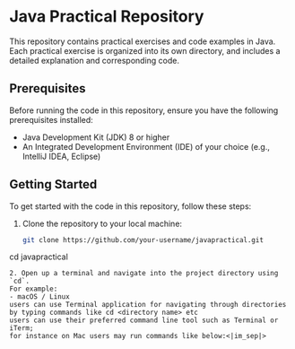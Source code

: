 # Java Practical Repository

This repository contains practical exercises and code examples in Java. Each practical exercise is organized into its own directory, and includes a detailed explanation and corresponding code.

## Prerequisites

Before running the code in this repository, ensure you have the following prerequisites installed:

- Java Development Kit (JDK) 8 or higher
- An Integrated Development Environment (IDE) of your choice (e.g., IntelliJ IDEA, Eclipse)

## Getting Started

To get started with the code in this repository, follow these steps:

1. Clone the repository to your local machine:

   ```bash
   git clone https://github.com/your-username/javapractical.git
cd javapractical
```
2. Open up a terminal and navigate into the project directory using `cd`.
For example:
- macOS / Linux
users can use Terminal application for navigating through directories by typing commands like cd <directory name> etc
users can use their preferred command line tool such as Terminal or iTerm;
for instance on Mac users may run commands like below:<|im_sep|>

